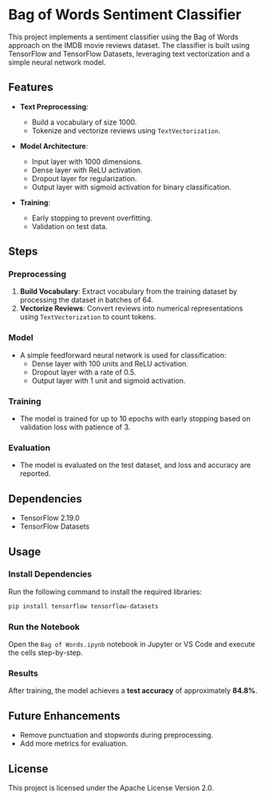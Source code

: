 # Bag of Words Sentiment Classifier

This project implements a sentiment classifier using the Bag of Words approach on the IMDB movie reviews dataset. The classifier is built using TensorFlow and TensorFlow Datasets, leveraging text vectorization and a simple neural network model.

## Features
- **Text Preprocessing**:
  - Build a vocabulary of size 1000.
  - Tokenize and vectorize reviews using `TextVectorization`.

- **Model Architecture**:
  - Input layer with 1000 dimensions.
  - Dense layer with ReLU activation.
  - Dropout layer for regularization.
  - Output layer with sigmoid activation for binary classification.

- **Training**:
  - Early stopping to prevent overfitting.
  - Validation on test data.

## Steps

### Preprocessing
1. **Build Vocabulary**: Extract vocabulary from the training dataset by processing the dataset in batches of 64.
2. **Vectorize Reviews**: Convert reviews into numerical representations using `TextVectorization` to count tokens.

### Model
- A simple feedforward neural network is used for classification:
  - Dense layer with 100 units and ReLU activation.
  - Dropout layer with a rate of 0.5.
  - Output layer with 1 unit and sigmoid activation.

### Training
- The model is trained for up to 10 epochs with early stopping based on validation loss with patience of 3.

### Evaluation
- The model is evaluated on the test dataset, and loss and accuracy are reported.

## Dependencies
- TensorFlow 2.19.0
- TensorFlow Datasets

## Usage

### Install Dependencies
Run the following command to install the required libraries:
```bash
pip install tensorflow tensorflow-datasets
```

### Run the Notebook
Open the `Bag of Words.ipynb` notebook in Jupyter or VS Code and execute the cells step-by-step.

### Results
After training, the model achieves a **test accuracy** of approximately **84.8%**.

## Future Enhancements
- Remove punctuation and stopwords during preprocessing.
- Add more metrics for evaluation.

## License
This project is licensed under the Apache License Version 2.0.
